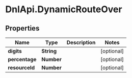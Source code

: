 # DnlApi.DynamicRouteOver

## Properties
Name | Type | Description | Notes
------------ | ------------- | ------------- | -------------
**digits** | **String** |  | [optional] 
**percentage** | **Number** |  | [optional] 
**resourceId** | **Number** |  | [optional] 


